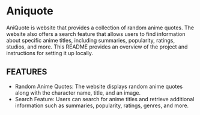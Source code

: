 # Aniquote

AniQuote is website that provides a collection of random anime quotes. The website also offers a search feature that allows users to find information about specific anime titles, including summaries, popularity, ratings, studios, and more. This README provides an overview of the project and instructions for setting it up locally.

## FEATURES

* Random Anime Quotes: The website displays random anime quotes along with the character name, title, and an image.
* Search Feature: Users can search for anime titles and retrieve additional information such as summaries, popularity, ratings, genres, and more.
